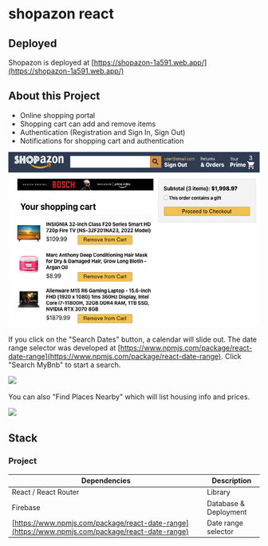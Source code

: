 # shopazon react

## Deployed

Shopazon is deployed at [https://shopazon-1a591.web.app/](https://shopazon-1a591.web.app/)

## About this Project
- Online shopping portal
- Shopping cart can add and remove items
- Authentication (Registration and Sign In, Sign Out)
- Notifications for shopping cart and authentication

<img src="src/images/shop-preview.png" height="350">

If you click on the "Search Dates" button, a calendar will slide out.  The date range selector was developed at [https://www.npmjs.com/package/react-date-range](https://www.npmjs.com/package/react-date-range).  Click "Search MyBnb" to start a search.

<img src="src/images/mybnb-preview1.png" height="350">

You can also "Find Places Nearby" which will list housing info and prices.

<img src="src/images/mybnb-preview2.png" height="350">


## Stack

### Project

| Dependencies  | Description |
| ------------- | ------------- |
|  React / React Router | Library |
|  Firebase | Database & Deployment |
|  [https://www.npmjs.com/package/react-date-range](https://www.npmjs.com/package/react-date-range)  | Date range selector  |
 